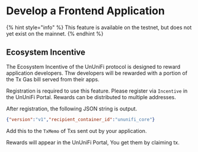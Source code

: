 # Develop a Frontend Application

{% hint style="info" %}
This feature is available on the testnet, but does not yet exist on the mainnet.
{% endhint %}

## Ecosystem Incentive

The Ecosystem Incentive of the UnUniFi protocol is designed to reward application developers.
Thw developers will be rewarded with a portion of the Tx Gas bill served from their apps.

Registration is required to use this feature.
Please register via `Incentive` in the UnUniFi Portal. Rewards can be distributed to multiple addresses.

After registration, the following JSON string is output.

```json
{"version":"v1","recipient_container_id":"ununifi_core"}
```

Add this to the `TxMemo` of Txs sent out by your application.

Rewards will appear in the UnUniFi Portal, You get them by claiming tx.
